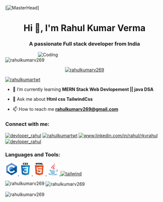 [![MasterHead](https://propulsive.in/assets/img/service-icon/web.gif
)]
<h1 align="center">Hi 👋, I'm Rahul Kumar Verma</h1>
<h3 align="center">A passionate Full stack developer from India</h3>
<img align="right" alt="Coding" width="400" src="https://mir-s3-cdn-cf.behance.net/project_modules/max_1200/3c00f6105775659.5f84899401909.gif">

<p align="left"> <img src="https://komarev.com/ghpvc/?username=rahulkumarv269&label=Profile%20views&color=0e75b6&style=flat" alt="rahulkumarv269" /> </p>

<p align="center"> <a href="https://github.com/ryo-ma/github-profile-trophy"><img src="https://github-profile-trophy.vercel.app/?username=rahulkumarv269" alt="rahulkumarv269" /></a> </p>

<p align="left"> <a href="https://twitter.com/rahulkumartwt" target="blank"><img src="https://img.shields.io/twitter/follow/rahulkumartwt?logo=twitter&style=for-the-badge" 
alt="rahulkumartwt" /></a> </p>


- 🌱 I’m currently learning **MERN Stack Web Devlopement || java DSA**

- 💬 Ask me about **Html css TailwindCss**

- 📫 How to reach me **rahulkumarv269@gmail.com**

<h3 align="left">Connect with me:</h3>
<p align="left">
<a href="https://codepen.io/devloper_rahul" target="blank"><img align="center" src="https://raw.githubusercontent.com/rahuldkjain/github-profile-readme-generator/master/src/images/icons/Social/codepen.svg" alt="devloper_rahul" height="30" width="40" /></a>
<a href="https://twitter.com/rahulkumartwt" target="blank"><img align="center" src="https://raw.githubusercontent.com/rahuldkjain/github-profile-readme-generator/master/src/images/icons/Social/twitter.svg" alt="rahulkumartwt" height="30" width="40" /></a>
<a href="https://linkedin.com/in/www.linkedin.com/in/rahul/rkvrahul" target="blank"><img align="center" src="https://raw.githubusercontent.com/rahuldkjain/github-profile-readme-generator/master/src/images/icons/Social/linked-in-alt.svg" alt="www.linkedin.com/in/rahul/rkvrahul" height="30" width="40" /></a>
<a href="https://www.leetcode.com/devloper_rahul" target="blank"><img align="center" src="https://raw.githubusercontent.com/rahuldkjain/github-profile-readme-generator/master/src/images/icons/Social/leet-code.svg" alt="devloper_rahul" height="30" width="40" /></a>
</p>

<h3 align="left">Languages and Tools:</h3>
<p align="left"> <a href="https://www.cprogramming.com/" target="_blank" rel="noreferrer"> <img src="https://raw.githubusercontent.com/devicons/devicon/master/icons/c/c-original.svg" alt="c" width="40" height="40"/> </a> <a href="https://www.w3schools.com/css/" target="_blank" rel="noreferrer"> <img src="https://raw.githubusercontent.com/devicons/devicon/master/icons/css3/css3-original-wordmark.svg" alt="css3" width="40" height="40"/> </a> <a href="https://www.w3.org/html/" target="_blank" rel="noreferrer"> <img src="https://raw.githubusercontent.com/devicons/devicon/master/icons/html5/html5-original-wordmark.svg" alt="html5" width="40" height="40"/> </a> <a href="https://www.java.com" target="_blank" rel="noreferrer"> <img src="https://raw.githubusercontent.com/devicons/devicon/master/icons/java/java-original.svg" alt="java" width="40" height="40"/> </a> <a href="https://tailwindcss.com/" target="_blank" rel="noreferrer"> <img src="https://www.vectorlogo.zone/logos/tailwindcss/tailwindcss-icon.svg" alt="tailwind" width="40" height="40"/> </a> </p>

<p><img align="left" src="https://github-readme-stats.vercel.app/api/top-langs?username=rahulkumarv269&show_icons=true&locale=en&layout=compact" alt="rahulkumarv269" /></p>

<p>&nbsp;<img align="center" src="https://github-readme-stats.vercel.app/api?username=rahulkumarv269&show_icons=true&locale=en" alt="rahulkumarv269" /></p>

<p><img align="center" src="https://github-readme-streak-stats.herokuapp.com/?user=rahulkumarv269&" alt="rahulkumarv269" /></p>


